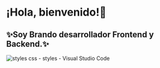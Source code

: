 # ¡Hola, bienvenido!👋
## ✨Soy Brando desarrollador Frontend y Backend.✨ 

![styles css - styles - Visual Studio Code](https://user-images.githubusercontent.com/47580383/130386614-1502d207-b256-4751-aa55-b445a1a1d528.jpg)



<!--
**JoseBrando/JoseBrando** is a ✨ _special_ ✨ repository because its `README.md` (this file) appears on your GitHub profile.

Here are some ideas to get you started:

- 🔭 I’m currently working on ...
- 🌱 I’m currently learning ...
- 👯 I’m looking to collaborate on ...
- 🤔 I’m looking for help with ...
- 💬 Ask me about ...
- 📫 How to reach me: ...
- 😄 Pronouns: ...
- ⚡ Fun fact: ...
-->
